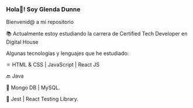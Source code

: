 ### Hola👋! Soy Glenda Dunne 
Bienvenid@ a mi repositorio

📚 Actualmente estoy estudiando la carrera de Certified Tech Developer en Digital House

Algunas tecnologías y lenguajes que he estudiado:

⚛️ HTML & CSS | JavaScript | React JS 

🔙 Java

💾 Mongo DB | MySQL.

🧪 Jest | React Testing Library.


<!--
**Glenda76/Glenda76** is a ✨ _special_ ✨ repository because its `README.md` (this file) appears on your GitHub profile.

Here are some ideas to get you started:

- 🔭 I’m currently working on ...
- 🌱 I’m currently learning ...
- 👯 I’m looking to collaborate on ...
- 🤔 I’m looking for help with ...
- 💬 Ask me about ...
- 📫 How to reach me: ...
- 😄 Pronouns: ...
- ⚡ Fun fact: ...
-->
